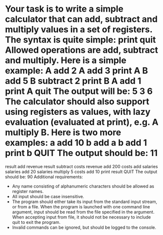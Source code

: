 Your task is to write a simple calculator that can add, subtract and multiply values in a set of registers.
The syntax is quite simple:
<register> <operation> <value>
print <register>
quit
Allowed operations are add, subtract and multiply. Here is a simple example:
A add 2
A add 3
print A
B add 5
B subtract 2
print B
A add 1
print A
quit
The output will be:
5
3
6
The calculator should also support using registers as values, with lazy evaluation (evaluated at print), e.g.
A multiply B. Here is two more examples:
a add 10
b add a
b add 1
print b
QUIT
The output should be:
11
===
result add revenue
result subtract costs
revenue add 200
costs add salaries
salaries add 20
salaries multiply 5
costs add 10
print result
QUIT
The output should be:
90
Additional requirements:
* Any name consisting of alphanumeric characters should be allowed as register names.
* All input should be case insensitive.
* The program should either take its input from the standard input stream, or from a file. When the
program is launched with one command line argument, input should be read from the file specified in
the argument. When accepting input from file, it should not be necessary to include quit to exit the
program.
* Invalid commands can be ignored, but should be logged to the console.